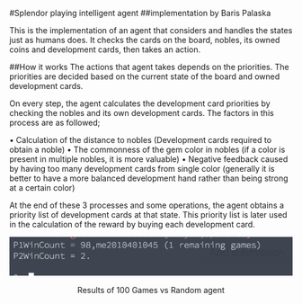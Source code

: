 #Splendor playing intelligent agent
##implementation by Baris Palaska


This is the implementation of an agent that considers and handles the states just as humans does. It checks the cards on the board, nobles, its owned coins and development cards, then takes an action.


##How it works
The actions that agent takes depends on the priorities. The priorities are decided based on the current state of the board and owned development cards.

On every step, the agent calculates the development card priorities by checking the nobles and its own development cards. The factors in this process are as followed;

•	Calculation of the distance to nobles (Development cards required to obtain a noble)
•	The commonness of the gem color in nobles (if a color is present in multiple nobles, it is more valuable)
•	Negative feedback caused by having too many development cards from single color (generally it is better to have a more balanced development hand rather than being strong at a certain color)

At the end of these 3 processes and some operations, the agent obtains a priority list of development cards at that state. This priority list is later used in the calculation of the reward by buying each development card.


![alt text](https://github.com/palaska/splendor-prolog-agent/blob/master/results.png "Results")
<p style="text-align: center;">Results of 100 Games vs Random agent</p>
